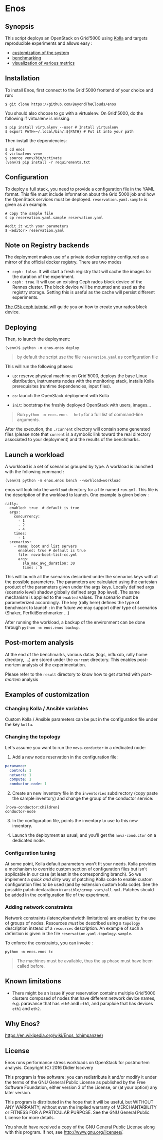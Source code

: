# Enos

## Synopsis

This script deploys an OpenStack on Grid'5000 using
[Kolla](https://wiki.openstack.org/wiki/Kolla) and targets reproducible
experiments and allows easy :

* [customization of the system](#examples-of-customization)
* [benchmarking](#launch-a-workload)
* [visualization of various metrics](#post-mortem-analysis)

## Installation

To install Enos, first connect to the Grid'5000 frontend of your
choice and run:
<!--
```
pip install git+git://github.com/BeyondTheClouds/enos@master#egg=enos
```

## Contribute
-->
```
$ git clone https://github.com/BeyondTheClouds/enos
```

You should also choose to go with a virtualenv. On Grid'5000, do the
following if virtualenv is missing:
```
$ pip install virtualenv --user # Install virtualenv
$ export PATH=~/.local/bin/:${PATH} # Put it into your path
```

Then install the dependencies:
```
$ cd enos
$ virtualenv venv
$ source venv/bin/activate
(venv)$ pip install -r requirements.txt
```

<!--
Finally, make sure to add ansible binaries to your PATH (export
PATH=YOUR_HOME/.local/bin:$PATH).

Finally, to launch the deployment, run:
```
python -m enos.enos deploy
```

And, to command line arguments:
```
python -m enos.enos -h
```

> Using a virtualenv is encouraged
-->


## Configuration

To deploy a full stack, you need to provide a configuration file in the YAML
format. This file must include information about the Grid'5000 job and how the
OpenStack services must be deployed. `reservation.yaml.sample` is given as an
example.

```
# copy the sample file
$ cp reservation.yaml.sample reservation.yaml

#edit it with your parameters
$ <editor> reservation.yaml
```

## Note on Registry backends

The deployment makes use of a private docker registry configured as a
mirror of the official docker registry. There are two modes
* `ceph: false`. It will start a fresh registry that will cache the
  images for the duration of the experiment.
* `ceph: true`. It will use an existing Ceph rados block device of the
  Rennes cluster.
The block device will be mounted and used as the registry storage.
Setting this is useful as the cache will persist different
experiments.

[The G5k ceph tutorial ](https://www.grid5000.fr/mediawiki/index.php/Ceph) will
guide you on how to create your rados block device.


## Deploying

Then, to launch the deployment:
```
(venv)$ python -m enos.enos deploy
```

> by default the script use the file `reservation.yaml` as configuration file

This will run the following phases:

* `up`: reserve physical machine on Grid'5000, deploys the base Linux
  distribution, instruments nodes with the monitoring stack, installs
  Kolla prerequisites (runtime dependencies, input files).

* `os`: launch the OpenStack deployment with Kolla

* `init`: bootstrap the freshly deployed OpenStack with users,
  images...


> Run `python -m enos.enos --help` for a full list of command-line arguments.

After the execution, the `./current` directory will contain some
generated files (please note that `current` is a symbolic link toward
the real directory associated to your deployment) and the results of
the benchmarks.


## Launch a workload

A workload is a set of scenarios grouped by type.
A workload is launched with the following command :

```
(venv)$ python -m enos.enos bench --workload=workload
```

enos will look into the `workload` directory for a file named
`run.yml`. This file is the description of the workload to launch.
One example is given below :

```
rally:
  enabled: true  # default is true
  args:
    concurrency:
      - 1
      - 2
      - 4
    times:
      - 1
  scenarios:
    - name: boot and list servers
      enabled: true # default is true
      file: nova-boot-list-cc.yml
      args:
        sla_max_avg_duration: 30
        times : 5
```

This will launch all the scenarios described under the scenarios keys with all
the possible parameters. The parameters are calculated using the cartesian
product of the parameters given under the args keys. Locally defined args
(scenario level) shadow globally defined args (top level). The same mechanism is
applied to the `enabled` values.  The scenario must be parameterized
accordingly. The key (rally here) defines the type of benchmark to launch : in
the future we may support other type of scenarios (Shaker, PerfkitBenchmarker
...)

After running the workload, a backup of the environment can be done through
`python -m enos.enos backup`.

## Post-mortem analysis

At the end of the benchmarks, various datas (logs, influxdb, rally home
directory, ...) are stored under the `current` directory. This enables
post-mortem analysis of the experimentation.

Please refer to the `result` directory to know how to get started with
*post-mortem* analysis


## Examples of customization

### Changing Kolla / Ansible variables

Custom Kolla / Ansible parameters can be put in the configuration file
under the key `kolla`.

### Changing the topology

Let's assume you want to run the `nova-conductor` in a dedicated node:

1) Add a new node reservation in the configuration file:

```yaml
paravance:
  control: 1
  network: 1
  compute: 1
  conductor-node: 1
```

2) Create an new inventory file in the `inventories` subdirectory
(copy paste the sample inventory) and change the group of the
conductor service:

```
[nova-conductor:children]
conductor-node
```

3) In the configuration file, points the inventory to use to this new
inventory.

4) Launch the deployment as usual, and you'll get the `nova-conductor`
on a dedicated node.

### Configuration tuning

At some point, Kolla default parameters won't fit your needs. Kolla
provides a mechanism to override custom section of configuration files
but isn't applicable in our case (at least in the corresponding
branch). So we implement a *quick and dirty* way of patching Kolla
code to enable custom configuration files to be used (and by extension
custom kolla code). See the possible patch declaration in
`ansible/group_vars/all.yml`. Patches should be added in the
configuration file of the experiment.

### Adding network constraints

Network constraints (latency/bandwidth limitations) are enabled by the use of groups of nodes. Resources *must* be described using a `topology` description instead of a `resources` description. An example of such a definition is given in the file `reservation.yaml.topology.sample`.

To enforce the constraints, you can invoke :
```
python -m enos.enos tc
```

> The machines must be available, thus the `up` phase must have been called before.

## Known limitations

* There might be an issue if your reservation contains multiple Grid'5000
  clusters composed of nodes that have different network device names, e.g.
  paravance that has `eth0` andl `eth1`, and parapluie that has devices `eth1`
  and `eth2`.


## Why Enos?
https://en.wikipedia.org/wiki/Enos_(chimpanzee)


## License
Enos runs performance stress workloads on OpenStack for postmortem analysis.
Copyright (C) 2016 Didier Iscovery

This program is free software: you can redistribute it and/or modify
it under the terms of the GNU General Public License as published by
the Free Software Foundation, either version 3 of the License, or
(at your option) any later version.

This program is distributed in the hope that it will be useful,
but WITHOUT ANY WARRANTY; without even the implied warranty of
MERCHANTABILITY or FITNESS FOR A PARTICULAR PURPOSE.  See the
GNU General Public License for more details.

You should have received a copy of the GNU General Public License
along with this program.  If not, see <http://www.gnu.org/licenses/>.
